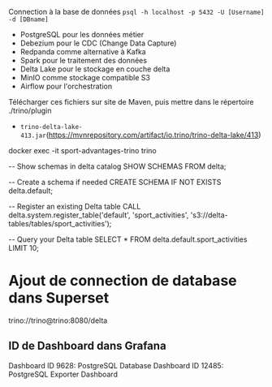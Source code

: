 


Connection à la base de données
`psql -h localhost -p 5432 -U [Username] -d [DBname]`

- PostgreSQL pour les données métier
- Debezium pour le CDC (Change Data Capture)
- Redpanda comme alternative à Kafka
- Spark pour le traitement des données
- Delta Lake pour le stockage en couche delta
- MinIO comme stockage compatible S3
- Airflow pour l'orchestration

Télécharger ces fichiers sur site de Maven, puis mettre dans le répertoire ./trino/plugin
- `trino-delta-lake-413.jar`(https://mvnrepository.com/artifact/io.trino/trino-delta-lake/413) 


docker exec -it sport-advantages-trino trino

-- Show schemas in delta catalog
SHOW SCHEMAS FROM delta;

-- Create a schema if needed
CREATE SCHEMA IF NOT EXISTS delta.default;

-- Register an existing Delta table
CALL delta.system.register_table('default', 'sport_activities', 's3://delta-tables/tables/sport_activities');

-- Query your Delta table
SELECT * FROM delta.default.sport_activities LIMIT 10;


# Ajout de connection de database dans Superset 
trino://trino@trino:8080/delta


## ID de Dashboard dans Grafana
Dashboard ID 9628: PostgreSQL Database
Dashboard ID 12485: PostgreSQL Exporter Dashboard